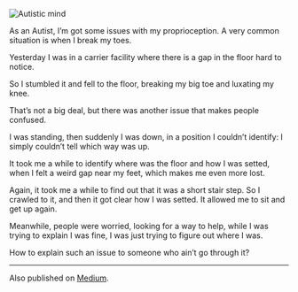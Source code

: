 ![Autistic mind](//cacilhas.cc/img/autistic.png)

As an Autist, I’m got some issues with my proprioception. A very common situation is when I break my toes.

Yesterday I was in a carrier facility where there is a gap in the floor hard to notice.

So I stumbled it and fell to the floor, breaking my big toe and luxating my knee.

That’s not a big deal, but there was another issue that makes people confused.

I was standing, then suddenly I was down, in a position I couldn’t identify: I simply couldn’t tell which way was up.

It took me a while to identify where was the floor and how I was setted, when I felt a weird gap near my feet, which makes me even more lost.

Again, it took me a while to find out that it was a short stair step. So I crawled to it, and then it got clear how I was setted. It allowed me to sit and get up again.

Meanwhile, people were worried, looking for a way to help, while I was trying to explain I was fine, I was just trying to figure out where I was.

How to explain such an issue to someone who ain’t go through it?

* * *

Also published on [Medium](https://cacilhas.medium.com/proprioception-issues-a1a8695f9ecc).